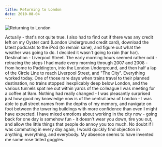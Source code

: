 ```yaml
---
title: Returning to London
date: 2010-08-04
---
```


![Returning to London](https://source.unsplash.com/di8ognBauG0/1600x900)

 Actually - that's not quite true. I also had to find out if there was any credit left on my Oyster card (London Underground credit card), download the latest podcasts to the iPod (to remain sane), and figure out what the weather was going to do. I decided it wasn't going to rain (har har). Destination - Liverpool Street. The early morning hours seemed rather odd - retracing the steps I had made every morning through 2007 and 2008 - from home to Paddington, into the London Underground, and then half a lap of the Circle Line to reach Liverpool Street, and "The City". Everything worked today. One of those rare days when trains travel to their planned destination, no trains stopped inexplicably deep below London, and the various tunnels spat me out within yards of the colleague I was meeting for a coffee at 9am. Nothing had really changed - I was pleasantly surprised just how good my knowledge now is of the central area of London - I was able to pull street names from the depths of my memory, and navigate on foot between the towering buildings with more confidence than even I might have expected. I have mixed emotions about working in the city now - going back for one day is somehow fun - it doesn't wear you down, tire you out, and allow the little things that people do annoy you too much. No doubt if I was commuting in every day again, I would quickly find objection in anything, everything, and everybody. My absence seems to have invented me some rose tinted goggles.